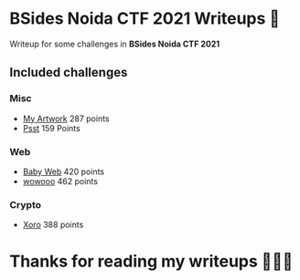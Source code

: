 # BSides Noida CTF 2021  Writeups :triangular_flag_on_post:
Writeup for some challenges in **BSides Noida CTF 2021**

## Included challenges

### Misc
- [My Artwork](https://github.com/MikelAcker/CTF_WRITEUPS_2021/tree/main/BSides_Noida_CTF_2021_Writeup/Misc/My%20Artwork) 287 points
- [Psst](https://github.com/MikelAcker/CTF_WRITEUPS_2021/tree/main/BSides_Noida_CTF_2021_Writeup/Misc/Psst)  159 Points

### Web
- [Baby Web](https://github.com/MikelAcker/CTF_WRITEUPS_2021/tree/main/BSides_Noida_CTF_2021_Writeup/Web/Baby%20Web) 420 points
- [wowooo](https://github.com/MikelAcker/CTF_WRITEUPS_2021/tree/main/BSides_Noida_CTF_2021_Writeup/Web/wowooo) 462 points

### Crypto
- [Xoro](https://github.com/MikelAcker/CTF_WRITEUPS_2021/tree/main/BSides_Noida_CTF_2021_Writeup/Crypto/Xoro) 388 points

# Thanks for reading my writeups 🙂🙂🙂
